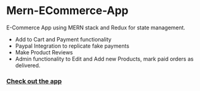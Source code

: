 # Mern-ECommerce-App
E-Commerce App using MERN stack and Redux for state management.
* Add to Cart and Payment functionality
* Paypal Integration to replicate fake payments
* Make Product Reviews
* Admin functionality to Edit and Add new Products, mark paid orders as delivered.
### [Check out the app](https://mern-app-shop.herokuapp.com)
